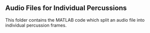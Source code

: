 ## Audio Files for Individual Percussions
This folder contains the MATLAB code which split an audio file into individual percussion frames.

[pkdetect]: https://drive.google.com/uc?export=view&id=1kbqajwcX1_uHAgBAgrE05hKwF3NEMQqD
